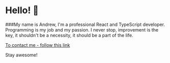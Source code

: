 # Hello! 👋
###My name is Andrew, I'm a professional React and TypeScript developer.
Programming is my job and my passion. 
I never stop, improvement is the key, it shouldn't be a necessity, it should be a part of the life.

[To contact me - follow this link](https://twitter.com/andrzej_musiol)

Stay awesome!